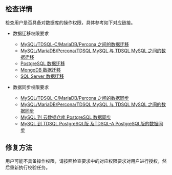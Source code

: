 
## 检查详情
检查用户是否具备对数据库的操作权限，具体参考如下对应链接。

- 数据迁移权限要求

   - [MySQL/TDSQL-C/MariaDB/Percona 之间的数据迁移](https://cloud.tencent.com/document/product/571/56516)
   - [MySQL/MariaDB/Percona/TDSQL MySQL 与 TDSQL MySQL 之间的数据迁移](https://cloud.tencent.com/document/product/571/63737)
   -  [PostgreSQL 数据迁移](https://cloud.tencent.com/document/product/571/59975)
   -  [MongoDB 数据迁移](https://cloud.tencent.com/document/product/571/13724)
   -  [SQL Server 数据迁移](https://cloud.tencent.com/document/product/571/61271)

- 数据同步权限要求
   - [MySQL/TDSQL-C/MariaDB/Percona 之间的数据同步](https://cloud.tencent.com/document/product/571/56516)
   - [MySQL/MariaDB/Percona/TDSQL MySQL 与 TDSQL MySQL 之间的数据同步](https://cloud.tencent.com/document/product/571/63736)
   - [MySQL 到 云数据仓库 PostgreSQL 数据同步](https://cloud.tencent.com/document/product/571/51452)
   - [MySQL 到 TDSQL PostgreSQL版 及TDSQL-A PostgreSQL版的数据同步](https://cloud.tencent.com/document/product/571/58366)

## 修复方法

用户可能不具备操作权限，请按照检查要求中的对应权限要求对用户进行授权，然后重新执行校验任务。


